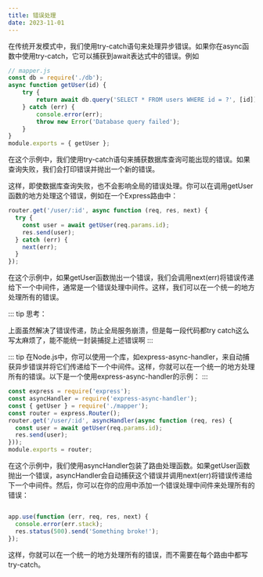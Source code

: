 ```yaml
---
title: 错误处理
date: 2023-11-01
---
```




在传统开发模式中，我们使用try-catch语句来处理异步错误。如果你在async函数中使用try-catch，它可以捕获到await表达式中的错误。例如

``` javascript
// mapper.js
const db = require('./db');
async function getUser(id) {
    try {
        return await db.query('SELECT * FROM users WHERE id = ?', [id]);
    } catch (err) {
        console.error(err);
        throw new Error('Database query failed');
    }
}
module.exports = { getUser };
```
在这个示例中，我们使用try-catch语句来捕获数据库查询可能出现的错误。如果查询失败，我们会打印错误并抛出一个新的错误。

这样，即使数据库查询失败，也不会影响全局的错误处理。你可以在调用getUser函数的地方处理这个错误，例如在一个Express路由中：
``` javascript
router.get('/user/:id', async function (req, res, next) {
  try {
    const user = await getUser(req.params.id);
    res.send(user);
  } catch (err) {
    next(err);
  }
});
```

在这个示例中，如果getUser函数抛出一个错误，我们会调用next(err)将错误传递给下一个中间件，通常是一个错误处理中间件。这样，我们可以在一个统一的地方处理所有的错误。

::: tip 思考：

上面虽然解决了错误传递，防止全局服务崩溃，但是每一段代码都try catch这么写太麻烦了，能不能统一封装捕捉上述错误啊
:::




::: tip
在Node.js中，你可以使用一个库，如express-async-handler，来自动捕获异步错误并将它们传递给下一个中间件。这样，你就可以在一个统一的地方处理所有的错误。以下是一个使用express-async-handler的示例：
:::

``` javascript
const express = require('express');
const asyncHandler = require('express-async-handler');
const { getUser } = require('./mapper');
const router = express.Router();
router.get('/user/:id', asyncHandler(async function (req, res) {
  const user = await getUser(req.params.id);
  res.send(user);
}));
module.exports = router;

```

在这个示例中，我们使用asyncHandler包装了路由处理函数。如果getUser函数抛出一个错误，asyncHandler会自动捕获这个错误并调用next(err)将错误传递给下一个中间件。然后，你可以在你的应用中添加一个错误处理中间件来处理所有的错误：

``` javascript

app.use(function (err, req, res, next) {
  console.error(err.stack);
  res.status(500).send('Something broke!');
});

```
这样，你就可以在一个统一的地方处理所有的错误，而不需要在每个路由中都写try-catch。